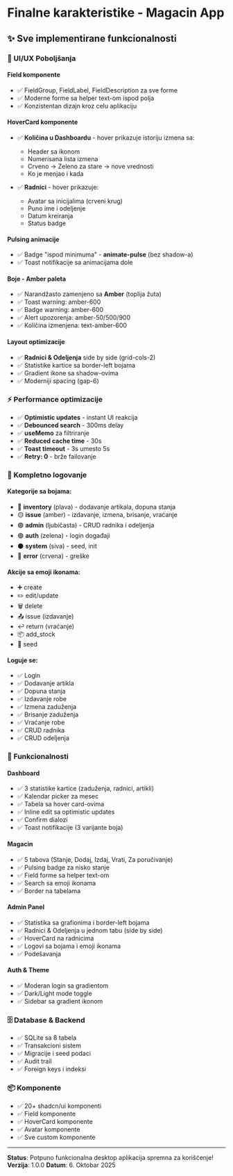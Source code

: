 # Finalne karakteristike - Magacin App

## ✨ Sve implementirane funkcionalnosti

### 🎨 UI/UX Poboljšanja

#### **Field komponente**
- ✅ FieldGroup, FieldLabel, FieldDescription za sve forme
- ✅ Moderne forme sa helper text-om ispod polja
- ✅ Konzistentan dizajn kroz celu aplikaciju

#### **HoverCard komponente**
- ✅ **Količina u Dashboardu** - hover prikazuje istoriju izmena sa:
  - Header sa ikonom
  - Numerisana lista izmena
  - Crveno → Zeleno za stare → nove vrednosti
  - Ko je menjao i kada
  
- ✅ **Radnici** - hover prikazuje:
  - Avatar sa inicijalima (crveni krug)
  - Puno ime i odeljenje
  - Datum kreiranja
  - Status badge

#### **Pulsing animacije**
- ✅ Badge "ispod minimuma" - **animate-pulse** (bez shadow-a)
- ✅ Toast notifikacije sa animacijama dole

#### **Boje - Amber paleta**
- ✅ Narandžasto zamenjeno sa **Amber** (toplija žuta)
- ✅ Toast warning: amber-600
- ✅ Badge warning: amber-600
- ✅ Alert upozorenja: amber-50/500/900
- ✅ Količina izmenjena: text-amber-600

#### **Layout optimizacije**
- ✅ **Radnici & Odeljenja** side by side (grid-cols-2)
- ✅ Statistike kartice sa border-left bojama
- ✅ Gradient ikone sa shadow-ovima
- ✅ Moderniji spacing (gap-6)

### ⚡ Performance optimizacije

- ✅ **Optimistic updates** - instant UI reakcija
- ✅ **Debounced search** - 300ms delay
- ✅ **useMemo** za filtriranje
- ✅ **Reduced cache time** - 30s
- ✅ **Toast timeout** - 3s umesto 5s
- ✅ **Retry: 0** - brže failovanje

### 📝 Kompletno logovanje

#### Kategorije sa bojama:
- 🔵 **inventory** (plava) - dodavanje artikala, dopuna stanja
- 🟡 **issue** (amber) - izdavanje, izmena, brisanje, vraćanje
- 🟣 **admin** (ljubičasta) - CRUD radnika i odeljenja
- 🟢 **auth** (zelena) - login događaji
- ⚫ **system** (siva) - seed, init
- 🔴 **error** (crvena) - greške

#### Akcije sa emoji ikonama:
- ➕ create
- ✏️ edit/update
- 🗑️ delete
- 📤 issue (izdavanje)
- ↩️ return (vraćanje)
- 📦 add_stock
- 🌱 seed

#### Loguje se:
- ✅ Login
- ✅ Dodavanje artikla
- ✅ Dopuna stanja
- ✅ Izdavanje robe
- ✅ Izmena zaduženja
- ✅ Brisanje zaduženja
- ✅ Vraćanje robe
- ✅ CRUD radnika
- ✅ CRUD odeljenja

### 🎯 Funkcionalnosti

#### **Dashboard**
- ✅ 3 statistike kartice (zaduženja, radnici, artikli)
- ✅ Kalendar picker za mesec
- ✅ Tabela sa hover card-ovima
- ✅ Inline edit sa optimistic updates
- ✅ Confirm dialozi
- ✅ Toast notifikacije (3 varijante boja)

#### **Magacin**
- ✅ 5 tabova (Stanje, Dodaj, Izdaj, Vrati, Za poručivanje)
- ✅ Pulsing badge za nisko stanje
- ✅ Field forme sa helper text-om
- ✅ Search sa emoji ikonama
- ✅ Border na tabelama

#### **Admin Panel**
- ✅ Statistika sa grafionima i border-left bojama
- ✅ Radnici & Odeljenja u jednom tabu (side by side)
- ✅ HoverCard na radnicima
- ✅ Logovi sa bojama i emoji ikonama
- ✅ Podešavanja

#### **Auth & Theme**
- ✅ Moderan login sa gradientom
- ✅ Dark/Light mode toggle
- ✅ Sidebar sa gradient ikonom

### 🗄️ Database & Backend

- ✅ SQLite sa 8 tabela
- ✅ Transakcioni sistem
- ✅ Migracije i seed podaci
- ✅ Audit trail
- ✅ Foreign keys i indeksi

### 📦 Komponente

- ✅ 20+ shadcn/ui komponenti
- ✅ Field komponente
- ✅ HoverCard komponente
- ✅ Avatar komponente
- ✅ Sve custom komponente

---

**Status**: Potpuno funkcionalna desktop aplikacija spremna za korišćenje!
**Verzija**: 1.0.0
**Datum**: 6. Oktobar 2025

